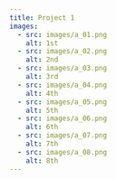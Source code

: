 ```yaml
---
title: Project 1
images:
  - src: images/a_01.png
    alt: 1st
  - src: images/a_02.png
    alt: 2nd
  - src: images/a_03.png
    alt: 3rd
  - src: images/a_04.png
    alt: 4th
  - src: images/a_05.png
    alt: 5th
  - src: images/a_06.png
    alt: 6th
  - src: images/a_07.png
    alt: 7th
  - src: images/a_08.png
    alt: 8th
---
```

